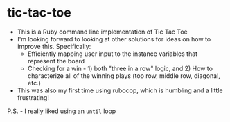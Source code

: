 # tic-tac-toe

* This is a Ruby command line implementation of Tic Tac Toe
* I'm looking forward to looking at other solutions for ideas on how to improve this. Specifically:
    * Efficiently mapping user input to the instance variables that represent the board
    * Checking for a win - 1) both "three in a row" logic, and 2) How to characterize all of the winning plays (top row, middle row, diagonal, etc.)
* This was also my first time using rubocop, which is humbling and a little frustrating!

P.S. - I really liked using an `until` loop